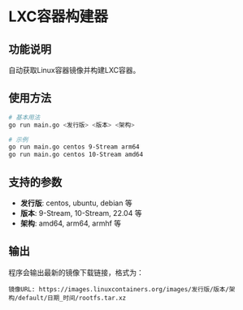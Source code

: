 # LXC容器构建器

## 功能说明
自动获取Linux容器镜像并构建LXC容器。

## 使用方法

```bash
# 基本用法
go run main.go <发行版> <版本> <架构>

# 示例
go run main.go centos 9-Stream arm64
go run main.go centos 10-Stream amd64
```

## 支持的参数

- **发行版**: centos, ubuntu, debian 等
- **版本**: 9-Stream, 10-Stream, 22.04 等  
- **架构**: amd64, arm64, armhf 等

## 输出
程序会输出最新的镜像下载链接，格式为：
```
镜像URL: https://images.linuxcontainers.org/images/发行版/版本/架构/default/日期_时间/rootfs.tar.xz